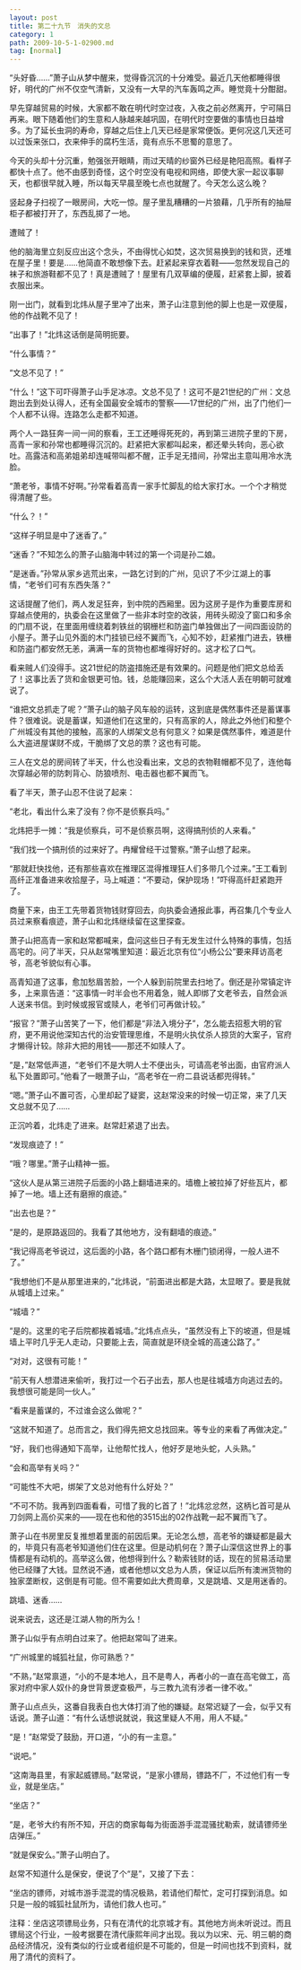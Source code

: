 ```yaml
---
layout: post
title: 第二十九节　消失的文总
category: 1
path: 2009-10-5-1-02900.md
tag: [normal]
---
```


“头好昏……”萧子山从梦中醒来，觉得昏沉沉的十分难受。最近几天他都睡得很好，明代的广州不仅空气清新，又没有一大早的汽车轰鸣之声。睡觉竟十分酣甜。

早先穿越贸易的时候，大家都不敢在明代时空过夜，入夜之前必然离开，宁可隔日再来。眼下随着他们的生意和人脉越来越巩固，在明代时空要做的事情也日益增多。为了延长虫洞的寿命，穿越之后住上几天已经是家常便饭。更何况这几天还可以过饭来张口，衣来伸手的腐朽生活，竟有点乐不思蜀的意思了。

今天的头却十分沉重，勉强张开眼睛，雨过天晴的纱窗外已经是艳阳高照。看样子都快十点了。他不由感到奇怪，这个时空没有电视和网络，即使大家一起议事聊天，也都很早就入睡，所以每天早晨至晚七点也就醒了。今天怎么这么晚？

竖起身子扫视了一眼房间，大吃一惊。屋子里乱糟糟的一片狼藉，几乎所有的抽屉柜子都被打开了，东西乱掷了一地。

遭贼了！

他的脑海里立刻反应出这个念头，不由得忧心如焚，这次贸易换到的钱和货，还堆在屋子里！要是……他简直不敢想像下去。赶紧起来穿衣着鞋――忽然发现自己的袜子和旅游鞋都不见了！真是遭贼了！屋里有几双草编的便履，赶紧套上脚，披着衣服出来。

刚一出门，就看到北炜从屋子里冲了出来，萧子山注意到他的脚上也是一双便履，他的作战靴不见了！

“出事了！”北炜这话倒是简明扼要。

“什么事情？”

“文总不见了！”

“什么！”这下可吓得萧子山手足冰凉。文总不见了！这可不是21世纪的广州：文总跑出去到处认得人，还有全国最安全城市的警察――17世纪的广州，出了门他们一个人都不认得。连路怎么走都不知道。

两个人一路狂奔一间一间的察看，王工还睡得死死的，再到第三进院子里的下房，高青一家和孙常也都睡得沉沉的。赶紧把大家都叫起来，都还晕头转向，恶心欲吐。高露洁和高弟姐弟却连喊带叫都不醒，正手足无措间，孙常出主意叫用冷水洗脸。

“萧老爷，事情不好啊。”孙常看着高青一家手忙脚乱的给大家打水。一个个才稍觉得清醒了些。

“什么？！”

“这样子明显是中了迷香了。”

“迷香？”不知怎么的萧子山脑海中转过的第一个词是孙二娘。

“是迷香。”孙常从家乡逃荒出来，一路乞讨到的广州，见识了不少江湖上的事情，“老爷们可有东西失落？”

这话提醒了他们，两人发足狂奔，到中院的西厢里。因为这房子是作为重要库房和穿越点使用的，执委会在这里做了一些非本时空的改装，用砖头砌没了窗口和多余的门扇不说，在里面用缠绕着刺铁丝的钢栅栏和防盗门单独做出了一间四面设防的小屋子。萧子山见外面的木门挂锁已经不翼而飞，心知不妙，赶紧推门进去，铁栅和防盗门都安然无恙，满满一车的货物也都堆得好好的。这才松了口气。

看来贼人们没得手。这21世纪的防盗措施还是有效果的。问题是他们把文总给丢了！这事比丢了货和金银更可怕。钱，总能赚回来，这么个大活人丢在明朝可就难说了。

“谁把文总抓走了呢？”萧子山的脑子风车般的运转，这到底是偶然事件还是蓄谋事件？很难说。说是蓄谋，知道他们在这里的，只有高家的人，除此之外他们和整个广州城没有其他的接触，高家的人绑架文总有何意义？如果是偶然事件，难道是什么大盗进屋谋财不成，干脆绑了文总的票？这也有可能。

三人在文总的房间转了半天，什么也没看出来，文总的衣物鞋帽都不见了，连他每次穿越必带的防刺背心、防狼喷剂、电击器也都不翼而飞。

看了半天，萧子山忍不住说了起来：

“老北，看出什么来了没有？你不是侦察兵吗。”

北炜把手一摊：“我是侦察兵，可不是侦察员啊，这得搞刑侦的人来看。”

“我们找一个搞刑侦的过来好了。冉耀曾经干过警察。”萧子山想了起来。

“那就赶快找他，还有那些喜欢在推理区混得推理狂人们多带几个过来。”王工看到高纤正准备进来收拾屋子，马上喊道：“不要动，保护现场！”吓得高纤赶紧跑开了。

商量下来，由王工先带着货物钱财穿回去，向执委会通报此事，再召集几个专业人员过来察看痕迹，萧子山和北炜继续留在这里探查。

萧子山把高青一家和赵常都喊来，盘问这些日子有无发生过什么特殊的事情，包括高宅的。问了半天，只从赵常嘴里知道：最近北京有位“小杨公公”要来拜访高老爷，高老爷貌似有心事。

高青知道了这事，愈加愁眉苦脸，一个人躲到前院里去扫地了。倒还是孙常镇定许多，上来禀告道：“这事情一时半会也不用着急，贼人即绑了文老爷去，自然会派人送来书信。到时候或报官或赎人，老爷们可再做计较。”

“报官？”萧子山苦笑了一下，他们都是“非法入境分子”，怎么能去招惹大明的官府，更不用说他深知古代的治安管理思维，不是明火执仗杀人掠货的大案子，官府才懒得计较。除非大把的用钱――那还不如赎人了。

“是，”赵常低声道，“老爷们不是大明人士不便出头，可请高老爷出面，由官府派人私下处置即可。”他看了一眼萧子山，“高老爷在一府二县说话都兜得转。”

“嗯。”萧子山不置可否，心里却起了疑窦，这赵常没来的时候一切正常，来了几天文总就不见了……

正沉吟着，北炜走了进来。赵常赶紧退了出去。

“发现痕迹了！”

“哦？哪里。”萧子山精神一振。

“这伙人是从第三进院子后面的小路上翻墙进来的。墙檐上被拉掉了好些瓦片，都掉了一地。墙上还有磨擦的痕迹。”

“出去也是？”

“是的，是原路返回的。我看了其他地方，没有翻墙的痕迹。”

“我记得高老爷说过，这后面的小路，各个路口都有木栅门锁闭得，一般人进不了。”

“我想他们不是从那里进来的，”北炜说，“前面进出都是大路，太显眼了。要是我就从城墙上过来。”

“城墙？”

“是的。这里的宅子后院都挨着城墙。”北炜点点头，“虽然没有上下的坡道，但是城墙上平时几乎无人走动，只要能上去，简直就是环绕全城的高速公路了。”

“对对，这很有可能！”

“前天有人想潜进来偷听，我打过一个石子出去，那人也是往城墙方向逃过去的。我想很可能是同一伙人。”

“看来是蓄谋的，不过谁会这么做呢？”

“这就不知道了。总而言之，我们得先把文总找回来。等专业的来看了再做决定。”

“好，我们也得通知下高举，让他帮忙找人，他好歹是地头蛇，人头熟。”

“会和高举有关吗？”

“可能性不大吧，绑架了文总对他有什么好处？”

“不可不防。我再到四面看看，可惜了我的匕首了！”北炜忿忿然，这柄匕首可是从刀剑网上高价买来的――现在也和他的3515出的02作战靴一起不翼而飞了。

萧子山在书房里反复推想着里面的前因后果。无论怎么想，高老爷的嫌疑都是最大的，毕竟只有高老爷知道他们住在这里。但是动机何在？萧子山深信这世界上的事情都是有动机的。高举这么做，他想得到什么？勒索钱财的话，现在的贸易活动里他已经赚了大钱。显然说不通，或者他想以文总为人质，保证以后所有澳洲货物的独家垄断权，这倒是有可能。但不需要如此大费周章，又是跳墙、又是用迷香的。

跳墙、迷香……

说来说去，这还是江湖人物的所为么！

萧子山似乎有点明白过来了。他把赵常叫了进来。

“广州城里的城狐社鼠，你可熟悉？”

“不熟，”赵常禀道，“小的不是本地人，且不是粤人，再者小的一直在高宅做工，高家对府中家人奴仆的身世背景逻查极严，与三教九流有涉者一律不收。”

萧子山点点头，这番自我表白也大体打消了他的嫌疑。赵常迟疑了一会，似乎又有话说。萧子山道：“有什么话想说就说，我这里疑人不用，用人不疑。”

“是！”赵常受了鼓励，开口道，“小的有一主意。”

“说吧。”

“这南海县里，有家起威镖局。”赵常说，“是家小镖局，镖路不厂，不过他们有一专业，就是坐店。”

“坐店？”

“是，老爷大约有所不知，开店的商家每每为街面游手混混骚扰勒索，就请镖师坐店弹压。”

“就是保安么。”萧子山明白了。

赵常不知道什么是保安，便说了个“是”，又接了下去：

“坐店的镖师，对城市游手混混的情况极熟，若请他们帮忙，定可打探到消息。如只是一般的城狐社鼠所为，请他们救人也可。”

注释：坐店这项镖局业务，只有在清代的北京城才有。其他地方尚未听说过。而且镖局这个行业，一般考据要在清代康熙年间才出现。我以为以宋、元、明三朝的商品经济情况，没有类似的行业或者组织是不可能的，但是一时间也找不到资料，就用了清代的资料了。
